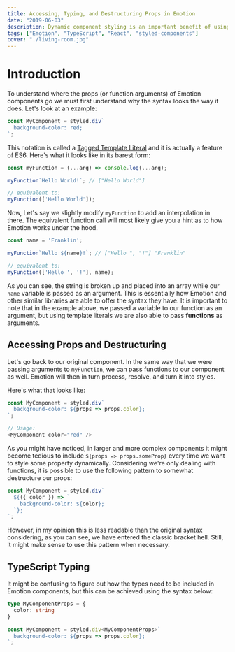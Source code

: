 ```yaml
---
title: Accessing, Typing, and Destructuring Props in Emotion
date: "2019-06-03"
description: Dynamic component styling is an important benefit of using CSS-in-JS libraries. I go over patterns for using component props, destructuring them (or maybe not!), and giving them types using TypeScript. 
tags: ["Emotion", "TypeScript", "React", "styled-components"]
cover: "./living-room.jpg"
---
```


# Introduction

To understand where the props (or function arguments) of Emotion components 
go we must first understand why the syntax looks the way it does. Let's look
at an example:

```js
const MyComponent = styled.div`
  background-color: red;
`;
```

This notation is called a 
[Tagged Template Literal](https://developer.mozilla.org/en-US/docs/Web/JavaScript/Reference/Template_literals#Tagged_templates)
and it is actually a feature of ES6. Here's what it looks like in its barest 
form:

```js
const myFunction = (...arg) => console.log(...arg);

myFunction`Hello World!`; // ["Hello World"]

// equivalent to:
myFunction(['Hello World']);
```

Now, Let's say we slightly modify `myFunction` to add an interpolation in there.
The equivalent function call will most likely give you a hint as to how Emotion
works under the hood.

```js
const name = 'Franklin';

myFunction`Hello ${name}!`; // ["Hello ", "!"] "Franklin"

// equivalent to:
myFunction(['Hello ', '!'], name);
```

As you can see, the string is broken up and placed into an array while our `name`
variable is passed as an argument. This is essentially how Emotion and other similar 
libraries are able to offer the syntax they have. It is important to note that in the
example above, we passed a variable to our function as an argument, but using template
literals we are also able to pass **functions** as arguments.

## Accessing Props and Destructuring

Let's go back to our original component. In the same way that we were passing
arguments to `myFunction`, we can pass functions to our component as well. 
Emotion will then in turn process, resolve, and turn it into styles.

Here's what that looks like:

```js
const MyComponent = styled.div`
  background-color: ${props => props.color};
`;

// Usage:
<MyComponent color="red" />

```

As you might have noticed, in larger and more complex components it might become
tedious to include `${props => props.someProp}` every time we want to style some
property dynamically. Considering we're only dealing with functions, it is possible
to use the following pattern to somewhat destructure our props:

```js
const MyComponent = styled.div`
  ${({ color }) => `
    background-color: ${color};
  `};
`;
```

However, in my opinion this is less readable than the original syntax considering,
as you can see, we have entered the classic bracket hell. Still, it might make sense
to use this pattern when necessary.

## TypeScript Typing

It might be confusing to figure out how the types need to be included in Emotion
components, but this can be achieved using the syntax below:

```ts
type MyComponentProps = {
  color: string
}

const MyComponent = styled.div<MyComponentProps>`
  background-color: ${props => props.color};
`;

```
